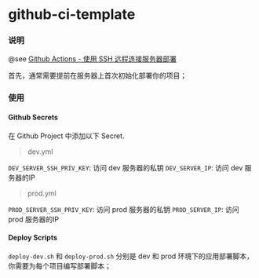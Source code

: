 # github-ci-template

### 说明

@see [Github Actions - 使用 SSH 远程连接服务器部署](https://laogen.site/github-actions/ssh-deploy/)

首先，通常需要提前在服务器上首次初始化部署你的项目；

### 使用

#### Github Secrets

在 Github Project 中添加以下 Secret.

> dev.yml

`DEV_SERVER_SSH_PRIV_KEY`: 访问 dev 服务器的私钥
`DEV_SERVER_IP`: 访问 dev 服务器的IP

> prod.yml

`PROD_SERVER_SSH_PRIV_KEY`: 访问 prod 服务器的私钥
`PROD_SERVER_IP`: 访问 prod 服务器的IP

#### Deploy Scripts

`deploy-dev.sh` 和 `deploy-prod.sh` 分别是 dev 和 prod 环境下的应用部署脚本，你需要为每个项目编写部署脚本；
